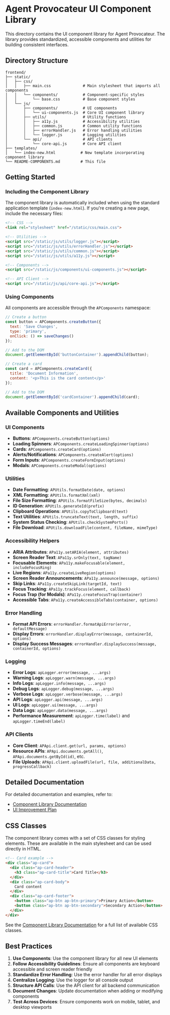 # Agent Provocateur UI Component Library

This directory contains the UI component library for Agent Provocateur. The library provides standardized, accessible components and utilities for building consistent interfaces.

## Directory Structure

```
frontend/
├── static/
│   ├── css/
│   │   ├── main.css              # Main stylesheet that imports all components
│   │   └── components/           # Component-specific styles
│   │       └── base.css          # Base component styles
│   └── js/
│       ├── components/           # UI components
│       │   └── ui-components.js  # Core UI component library
│       ├── utils/                # Utility functions
│       │   ├── a11y.js           # Accessibility utilities
│       │   ├── common.js         # Common utility functions
│       │   ├── errorHandler.js   # Error handling utilities
│       │   └── logger.js         # Logging utilities
│       └── api/                  # API clients
│           └── core-api.js       # Core API client
├── templates/
│   └── index-new.html           # New template incorporating component library
└── README-COMPONENTS.md         # This file
```

## Getting Started

### Including the Component Library

The component library is automatically included when using the standard application template (`index-new.html`). If you're creating a new page, include the necessary files:

```html
<!-- CSS -->
<link rel="stylesheet" href="/static/css/main.css">

<!-- Utilities -->
<script src="/static/js/utils/logger.js"></script>
<script src="/static/js/utils/errorHandler.js"></script>
<script src="/static/js/utils/common.js"></script>
<script src="/static/js/utils/a11y.js"></script>

<!-- Components -->
<script src="/static/js/components/ui-components.js"></script>

<!-- API Client -->
<script src="/static/js/api/core-api.js"></script>
```

### Using Components

All components are accessible through the `APComponents` namespace:

```javascript
// Create a button
const button = APComponents.createButton({
  text: 'Save Changes',
  type: 'primary',
  onClick: () => saveChanges()
});

// Add to the DOM
document.getElementById('buttonContainer').appendChild(button);

// Create a card
const card = APComponents.createCard({
  title: 'Document Information',
  content: '<p>This is the card content</p>'
});

// Add to the DOM
document.getElementById('cardContainer').appendChild(card);
```

## Available Components and Utilities

### UI Components

- **Buttons**: `APComponents.createButton(options)`
- **Loading Spinners**: `APComponents.createLoadingSpinner(options)`
- **Cards**: `APComponents.createCard(options)`
- **Alerts/Notifications**: `APComponents.createAlert(options)`
- **Form Inputs**: `APComponents.createFormInput(options)`
- **Modals**: `APComponents.createModal(options)`

### Utilities

- **Date Formatting**: `APUtils.formatDate(date, options)`
- **XML Formatting**: `APUtils.formatXml(xml)`
- **File Size Formatting**: `APUtils.formatFileSize(bytes, decimals)`
- **ID Generation**: `APUtils.generateId(prefix)`
- **Clipboard Operations**: `APUtils.copyToClipboard(text)`
- **Text Utilities**: `APUtils.truncateText(text, length, suffix)`
- **System Status Checking**: `APUtils.checkSystemPorts()`
- **File Download**: `APUtils.downloadFile(content, fileName, mimeType)`

### Accessibility Helpers

- **ARIA Attributes**: `APa11y.setARIA(element, attributes)`
- **Screen Reader Text**: `APa11y.srOnly(text, tagName)`
- **Focusable Elements**: `APa11y.makeFocusable(element, includeFocusRing)`
- **Live Regions**: `APa11y.createLiveRegion(options)`
- **Screen Reader Announcements**: `APa11y.announce(message, options)`
- **Skip Links**: `APa11y.createSkipLink(targetId, text)`
- **Focus Tracking**: `APa11y.trackFocus(element, callback)`
- **Focus Trap (for Modals)**: `APa11y.createFocusTrap(container)`
- **Accessible Tabs**: `APa11y.createAccessibleTabs(container, options)`

### Error Handling

- **Format API Errors**: `errorHandler.formatApiError(error, defaultMessage)`
- **Display Errors**: `errorHandler.displayError(message, containerId, options)`
- **Display Success Messages**: `errorHandler.displaySuccess(message, containerId, options)`

### Logging

- **Error Logs**: `apLogger.error(message, ...args)`
- **Warning Logs**: `apLogger.warn(message, ...args)`
- **Info Logs**: `apLogger.info(message, ...args)`
- **Debug Logs**: `apLogger.debug(message, ...args)`
- **Verbose Logs**: `apLogger.verbose(message, ...args)`
- **API Logs**: `apLogger.api(message, ...args)`
- **UI Logs**: `apLogger.ui(message, ...args)`
- **Data Logs**: `apLogger.data(message, ...args)`
- **Performance Measurement**: `apLogger.time(label)` and `apLogger.timeEnd(label)`

### API Clients

- **Core Client**: `APApi.client.get(url, params, options)`
- **Resource APIs**: `APApi.documents.getAll()`, `APApi.documents.getById(id)`, etc.
- **File Uploads**: `APApi.client.uploadFile(url, file, additionalData, progressCallback)`

## Detailed Documentation

For detailed documentation and examples, refer to:

- [Component Library Documentation](/docs/guides/component_library.md)
- [UI Improvement Plan](/docs/guides/ui_improvement_plan.md)

## CSS Classes

The component library comes with a set of CSS classes for styling elements. These are available in the main stylesheet and can be used directly in HTML.

```html
<!-- Card example -->
<div class="ap-card">
  <div class="ap-card-header">
    <h3 class="ap-card-title">Card Title</h3>
  </div>
  <div class="ap-card-body">
    Card content
  </div>
  <div class="ap-card-footer">
    <button class="ap-btn ap-btn-primary">Primary Action</button>
    <button class="ap-btn ap-btn-secondary">Secondary Action</button>
  </div>
</div>
```

See the [Component Library Documentation](/docs/guides/component_library.md) for a full list of available CSS classes.

## Best Practices

1. **Use Components**: Use the component library for all new UI elements
2. **Follow Accessibility Guidelines**: Ensure all components are keyboard accessible and screen reader friendly
3. **Standardize Error Handling**: Use the error handler for all error displays
4. **Centralize Logging**: Use the logger for all console output
5. **Structure API Calls**: Use the API client for all backend communication
6. **Document Changes**: Update documentation when adding or modifying components
7. **Test Across Devices**: Ensure components work on mobile, tablet, and desktop viewports
